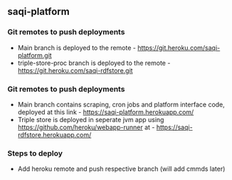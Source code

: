 ## saqi-platform

### Git remotes to push deployments
- Main branch is deployed to the remote - https://git.heroku.com/saqi-platform.git
- triple-store-proc branch is deployed to the remote - https://git.heroku.com/saqi-rdfstore.git

### Git remotes to push deployments
- Main branch contains scraping, cron jobs and platform interface code, deployed at this link - https://saqi-platform.herokuapp.com/
- Triple store is deployed in seperate jvm app using https://github.com/heroku/webapp-runner at - https://saqi-rdfstore.herokuapp.com/

### Steps to deploy
- Add heroku remote and push respective branch (will add cmmds later)
